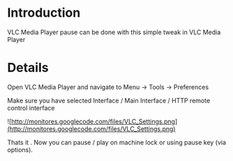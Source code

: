# Introduction #

VLC Media Player pause can be done with this simple tweak in VLC Media Player


# Details #

Open VLC Media Player and navigate to Menu -> Tools -> Preferences

Make sure you have selected Interface / Main Interface / HTTP remote control interface

![http://monitores.googlecode.com/files/VLC_Settings.png](http://monitores.googlecode.com/files/VLC_Settings.png)

Thats it . Now you can pause / play on machine lock or using pause key (via options).